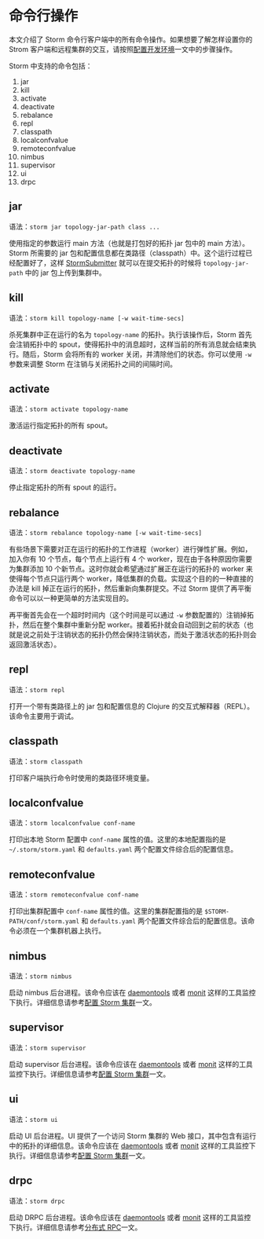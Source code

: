 # 命令行操作

本文介绍了 Storm 命令行客户端中的所有命令操作。如果想要了解怎样设置你的 Strom 客户端和远程集群的交互，请按照[配置开发环境][1]一文中的步骤操作。

Storm 中支持的命令包括：

1. jar
2. kill
3. activate
4. deactivate
5. rebalance
6. repl
7. classpath
8. localconfvalue
9. remoteconfvalue
10. nimbus
11. supervisor
12. ui
13. drpc

## jar

语法：`storm jar topology-jar-path class ...`

使用指定的参数运行 main 方法（也就是打包好的拓扑 jar 包中的 main 方法）。Storm 所需要的 jar 包和配置信息都在类路径（classpath）中。这个运行过程已经配置好了，这样 [StormSubmitter][2] 就可以在提交拓扑的时候将 `topology-jar-path` 中的 jar 包上传到集群中。

## kill

语法：`storm kill topology-name [-w wait-time-secs]`

杀死集群中正在运行的名为 `topology-name` 的拓扑。执行该操作后，Storm 首先会注销拓扑中的 spout，使得拓扑中的消息超时，这样当前的所有消息就会结束执行。随后，Storm 会将所有的 worker 关闭，并清除他们的状态。你可以使用 `-w` 参数来调整 Storm 在注销与关闭拓扑之间的间隔时间。

## activate

语法：`storm activate topology-name`

激活运行指定拓扑的所有 spout。

## deactivate

语法：`storm deactivate topology-name`

停止指定拓扑的所有 spout 的运行。

## rebalance

语法：`storm rebalance topology-name [-w wait-time-secs]`

有些场景下需要对正在运行的拓扑的工作进程（worker）进行弹性扩展。例如，加入你有 10 个节点，每个节点上运行有 4 个 worker，现在由于各种原因你需要为集群添加 10 个新节点。这时你就会希望通过扩展正在运行的拓扑的 worker 来使得每个节点只运行两个 worker，降低集群的负载。实现这个目的的一种直接的办法是 kill 掉正在运行的拓扑，然后重新向集群提交。不过 Storm 提供了再平衡命令可以以一种更简单的方法实现目的。

再平衡首先会在一个超时时间内（这个时间是可以通过 `-w` 参数配置的）注销掉拓扑，然后在整个集群中重新分配 worker。接着拓扑就会自动回到之前的状态（也就是说之前处于注销状态的拓扑仍然会保持注销状态，而处于激活状态的拓扑则会返回激活状态）。

## repl

语法：`storm repl`

打开一个带有类路径上的 jar 包和配置信息的 Clojure 的交互式解释器（REPL）。该命令主要用于调试。

## classpath

语法：`storm classpath`

打印客户端执行命令时使用的类路径环境变量。

## localconfvalue

语法：`storm localconfvalue conf-name`

打印出本地 Storm 配置中 `conf-name` 属性的值。这里的本地配置指的是 `~/.storm/storm.yaml` 和 `defaults.yaml` 两个配置文件综合后的配置信息。

## remoteconfvalue

语法：`storm remoteconfvalue conf-name`

打印出集群配置中 `conf-name` 属性的值。这里的集群配置指的是 `$STORM-PATH/conf/storm.yaml` 和 `defaults.yaml` 两个配置文件综合后的配置信息。该命令必须在一个集群机器上执行。

## nimbus

语法：`storm nimbus`

启动 nimbus 后台进程。该命令应该在 [daemontools][3] 或者 [monit][4] 这样的工具监控下执行。详细信息请参考[配置 Storm 集群][4]一文。

## supervisor

语法：`storm supervisor`

启动 supervisor 后台进程。该命令应该在 [daemontools][3] 或者 [monit][4] 这样的工具监控下执行。详细信息请参考[配置 Storm 集群][4]一文。

## ui

语法：`storm ui`

启动 UI 后台进程。UI 提供了一个访问 Storm 集群的 Web 接口，其中包含有运行中的拓扑的详细信息。该命令应该在 [daemontools][3] 或者 [monit][4] 这样的工具监控下执行。详细信息请参考[配置 Storm 集群][4]一文。

## drpc

语法：`storm drpc`

启动 DRPC 后台进程。该命令应该在 [daemontools][3] 或者 [monit][4] 这样的工具监控下执行。详细信息请参考[分布式 RPC][5]一文。


[1]: http://storm.apache.org/documentation/Setting-up-a-development-environment.html
[2]: http://storm.apache.org/javadoc/apidocs/backtype/storm/StormSubmitter.html
[3]: http://cr.yp.to/daemontools.html
[4]: http://mmonit.com/monit/
[5]: http://storm.apache.org/documentation/Distributed-RPC.html
